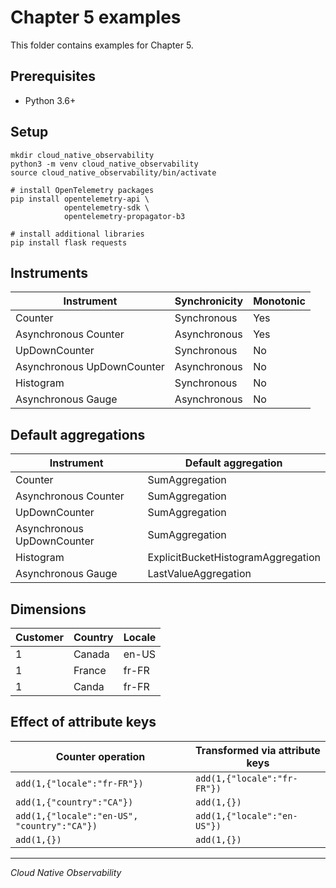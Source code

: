 # Chapter 5 examples

This folder contains examples for Chapter 5.

## Prerequisites

- Python 3.6+

## Setup

```
mkdir cloud_native_observability
python3 -m venv cloud_native_observability
source cloud_native_observability/bin/activate

# install OpenTelemetry packages
pip install opentelemetry-api \
            opentelemetry-sdk \
            opentelemetry-propagator-b3

# install additional libraries
pip install flask requests
```

## Instruments

| Instrument                 | Synchronicity | Monotonic |
| -------------------------- | ------------- | --------- |
| Counter                    | Synchronous   | Yes       |
| Asynchronous Counter       | Asynchronous  | Yes       |
| UpDownCounter              | Synchronous   | No        |
| Asynchronous UpDownCounter | Asynchronous  | No        |
| Histogram                  | Synchronous   | No        |
| Asynchronous Gauge         | Asynchronous  | No        |

## Default aggregations

| Instrument                 | Default aggregation                |
| -------------------------- | ---------------------------------- |
| Counter                    | SumAggregation                     |
| Asynchronous Counter       | SumAggregation                     |
| UpDownCounter              | SumAggregation                     |
| Asynchronous UpDownCounter | SumAggregation                     |
| Histogram                  | ExplicitBucketHistogramAggregation |
| Asynchronous Gauge         | LastValueAggregation               |

## Dimensions

| Customer | Country | Locale |
| -------- | ------- | ------ |
| 1        | Canada  | en-US  |
| 1        | France  | fr-FR  |
| 1        | Canda   | fr-FR  |

## Effect of attribute keys

| Counter operation                           | Transformed via attribute keys |
| ------------------------------------------- | ------------------------------ |
| `add(1,{"locale":"fr-FR"})`                 | `add(1,{"locale":"fr-FR"})`    |
| `add(1,{"country":"CA"})`                   | `add(1,{})`                    |
| `add(1,{"locale":"en-US", "country":"CA"})` | `add(1,{"locale":"en-US"})`    |
| `add(1,{})`                                 | `add(1,{})`                    |

---

_Cloud Native Observability_
